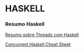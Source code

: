# HASKELL

### Resumo Haskell

[Resumo sobre Threads com Haskell](resumoHaskell.md)

[Concurrent Haskell Cheat Sheet](ConcurrentHaskellCheatSheet.md)